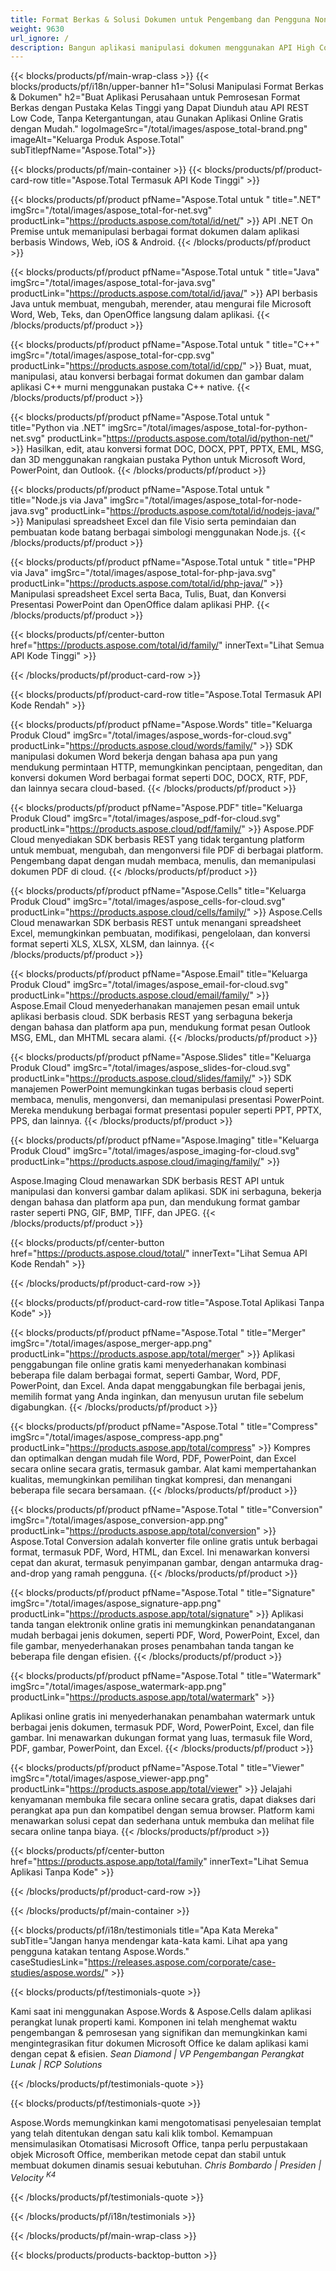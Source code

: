 ```yaml
---
title: Format Berkas & Solusi Dokumen untuk Pengembang dan Pengguna Non-Koder
weight: 9630
url_ignore: /
description: Bangun aplikasi manipulasi dokumen menggunakan API High Code atau Low Code, atau gunakan aplikasi lintas platform untuk melihat, membandingkan, memeriksa, atau mengonversi lebih dari 100 format file.
---
```


{{< blocks/products/pf/main-wrap-class >}}
{{< blocks/products/pf/i18n/upper-banner h1="Solusi Manipulasi Format Berkas & Dokumen" h2="Buat Aplikasi Perusahaan untuk Pemrosesan Format Berkas dengan Pustaka Kelas Tinggi yang Dapat Diunduh atau API REST Low Code, Tanpa Ketergantungan, atau Gunakan Aplikasi Online Gratis dengan Mudah." logoImageSrc="/total/images/aspose_total-brand.png" imageAlt="Keluarga Produk Aspose.Total" subTitlepfName="Aspose.Total">}}

{{< blocks/products/pf/main-container >}}
{{< blocks/products/pf/product-card-row title="Aspose.Total Termasuk API Kode Tinggi" >}}

{{< blocks/products/pf/product pfName="Aspose.Total untuk " title=".NET" imgSrc="/total/images/aspose_total-for-net.svg" productLink="https://products.aspose.com/total/id/net/" >}}
API .NET On Premise untuk memanipulasi berbagai format dokumen dalam aplikasi berbasis Windows, Web, iOS & Android.
{{< /blocks/products/pf/product >}}

{{< blocks/products/pf/product pfName="Aspose.Total untuk " title="Java" imgSrc="/total/images/aspose_total-for-java.svg" productLink="https://products.aspose.com/total/id/java/" >}}
API berbasis Java untuk membuat, mengubah, merender, atau mengurai file Microsoft Word, Web, Teks, dan OpenOffice langsung dalam aplikasi.
{{< /blocks/products/pf/product >}}

{{< blocks/products/pf/product pfName="Aspose.Total untuk " title="C++" imgSrc="/total/images/aspose_total-for-cpp.svg" productLink="https://products.aspose.com/total/id/cpp/" >}}
Buat, muat, manipulasi, atau konversi berbagai format dokumen dan gambar dalam aplikasi C++ murni menggunakan pustaka C++ native.
{{< /blocks/products/pf/product >}}

{{< blocks/products/pf/product pfName="Aspose.Total untuk " title="Python via .NET" imgSrc="/total/images/aspose_total-for-python-net.svg" productLink="https://products.aspose.com/total/id/python-net/" >}}
Hasilkan, edit, atau konversi format DOC, DOCX, PPT, PPTX, EML, MSG, dan 3D menggunakan rangkaian pustaka Python untuk Microsoft Word, PowerPoint, dan Outlook.
{{< /blocks/products/pf/product >}}

{{< blocks/products/pf/product pfName="Aspose.Total untuk " title="Node.js via Java" imgSrc="/total/images/aspose_total-for-node-java.svg" productLink="https://products.aspose.com/total/id/nodejs-java/" >}}
Manipulasi spreadsheet Excel dan file Visio serta pemindaian dan pembuatan kode batang berbagai simbologi menggunakan Node.js.
{{< /blocks/products/pf/product >}}

{{< blocks/products/pf/product pfName="Aspose.Total untuk " title="PHP via Java" imgSrc="/total/images/aspose_total-for-php-java.svg" productLink="https://products.aspose.com/total/id/php-java/" >}}
Manipulasi spreadsheet Excel serta Baca, Tulis, Buat, dan Konversi Presentasi PowerPoint dan OpenOffice dalam aplikasi PHP.
{{< /blocks/products/pf/product >}}

{{< blocks/products/pf/center-button href="https://products.aspose.com/total/id/family/" innerText="Lihat Semua API Kode Tinggi" >}}

{{< /blocks/products/pf/product-card-row >}}

{{< blocks/products/pf/product-card-row title="Aspose.Total Termasuk API Kode Rendah" >}}

{{< blocks/products/pf/product pfName="Aspose.Words" title="Keluarga Produk Cloud" imgSrc="/total/images/aspose_words-for-cloud.svg" productLink="https://products.aspose.cloud/words/family/" >}}
SDK manipulasi dokumen Word bekerja dengan bahasa apa pun yang mendukung permintaan HTTP, memungkinkan penciptaan, pengeditan, dan konversi dokumen Word berbagai format seperti DOC, DOCX, RTF, PDF, dan lainnya secara cloud-based.
{{< /blocks/products/pf/product >}}

{{< blocks/products/pf/product pfName="Aspose.PDF" title="Keluarga Produk Cloud" imgSrc="/total/images/aspose_pdf-for-cloud.svg" productLink="https://products.aspose.cloud/pdf/family/" >}}
Aspose.PDF Cloud menyediakan SDK berbasis REST yang tidak tergantung platform untuk membuat, mengubah, dan mengonversi file PDF di berbagai platform. Pengembang dapat dengan mudah membaca, menulis, dan memanipulasi dokumen PDF di cloud.
{{< /blocks/products/pf/product >}}

{{< blocks/products/pf/product pfName="Aspose.Cells" title="Keluarga Produk Cloud" imgSrc="/total/images/aspose_cells-for-cloud.svg" productLink="https://products.aspose.cloud/cells/family/" >}}
Aspose.Cells Cloud menawarkan SDK berbasis REST untuk menangani spreadsheet Excel, memungkinkan pembuatan, modifikasi, pengelolaan, dan konversi format seperti XLS, XLSX, XLSM, dan lainnya.
{{< /blocks/products/pf/product >}}

{{< blocks/products/pf/product pfName="Aspose.Email" title="Keluarga Produk Cloud" imgSrc="/total/images/aspose_email-for-cloud.svg" productLink="https://products.aspose.cloud/email/family/" >}}
Aspose.Email Cloud menyederhanakan manajemen pesan email untuk aplikasi berbasis cloud. SDK berbasis REST yang serbaguna bekerja dengan bahasa dan platform apa pun, mendukung format pesan Outlook MSG, EML, dan MHTML secara alami.
{{< /blocks/products/pf/product >}}

{{< blocks/products/pf/product pfName="Aspose.Slides" title="Keluarga Produk Cloud" imgSrc="/total/images/aspose_slides-for-cloud.svg" productLink="https://products.aspose.cloud/slides/family/" >}}
SDK manajemen PowerPoint memungkinkan tugas berbasis cloud seperti membaca, menulis, mengonversi, dan memanipulasi presentasi PowerPoint. Mereka mendukung berbagai format presentasi populer seperti PPT, PPTX, PPS, dan lainnya.
{{< /blocks/products/pf/product >}}

{{< blocks/products/pf/product pfName="Aspose.Imaging" title="Keluarga Produk Cloud" imgSrc="/total/images/aspose_imaging-for-cloud.svg" productLink="https://products.aspose.cloud/imaging/family/" >}}

Aspose.Imaging Cloud menawarkan SDK berbasis REST API untuk manipulasi dan konversi gambar dalam aplikasi. SDK ini serbaguna, bekerja dengan bahasa dan platform apa pun, dan mendukung format gambar raster seperti PNG, GIF, BMP, TIFF, dan JPEG.
{{< /blocks/products/pf/product >}}

{{< blocks/products/pf/center-button href="https://products.aspose.cloud/total/" innerText="Lihat Semua API Kode Rendah" >}}

{{< /blocks/products/pf/product-card-row >}}

{{< blocks/products/pf/product-card-row title="Aspose.Total Aplikasi Tanpa Kode" >}}

{{< blocks/products/pf/product pfName="Aspose.Total " title="Merger" imgSrc="/total/images/aspose_merger-app.png" productLink="https://products.aspose.app/total/merger" >}}
Aplikasi penggabungan file online gratis kami menyederhanakan kombinasi beberapa file dalam berbagai format, seperti Gambar, Word, PDF, PowerPoint, dan Excel. Anda dapat menggabungkan file berbagai jenis, memilih format yang Anda inginkan, dan menyusun urutan file sebelum digabungkan.
{{< /blocks/products/pf/product >}}

{{< blocks/products/pf/product pfName="Aspose.Total " title="Compress" imgSrc="/total/images/aspose_compress-app.png" productLink="https://products.aspose.app/total/compress" >}}
Kompres dan optimalkan dengan mudah file Word, PDF, PowerPoint, dan Excel secara online secara gratis, termasuk gambar. Alat kami mempertahankan kualitas, memungkinkan pemilihan tingkat kompresi, dan menangani beberapa file secara bersamaan.
{{< /blocks/products/pf/product >}}

{{< blocks/products/pf/product pfName="Aspose.Total " title="Conversion" imgSrc="/total/images/aspose_conversion-app.png" productLink="https://products.aspose.app/total/conversion" >}}
Aspose.Total Conversion adalah konverter file online gratis untuk berbagai format, termasuk PDF, Word, HTML, dan Excel. Ini menawarkan konversi cepat dan akurat, termasuk penyimpanan gambar, dengan antarmuka drag-and-drop yang ramah pengguna.
{{< /blocks/products/pf/product >}}

{{< blocks/products/pf/product pfName="Aspose.Total " title="Signature" imgSrc="/total/images/aspose_signature-app.png" productLink="https://products.aspose.app/total/signature" >}}
Aplikasi tanda tangan elektronik online gratis ini memungkinkan penandatanganan mudah berbagai jenis dokumen, seperti PDF, Word, PowerPoint, Excel, dan file gambar, menyederhanakan proses penambahan tanda tangan ke beberapa file dengan efisien.
{{< /blocks/products/pf/product >}}

{{< blocks/products/pf/product pfName="Aspose.Total " title="Watermark" imgSrc="/total/images/aspose_watermark-app.png" productLink="https://products.aspose.app/total/watermark" >}}

Aplikasi online gratis ini menyederhanakan penambahan watermark untuk berbagai jenis dokumen, termasuk PDF, Word, PowerPoint, Excel, dan file gambar. Ini menawarkan dukungan format yang luas, termasuk file Word, PDF, gambar, PowerPoint, dan Excel.
{{< /blocks/products/pf/product >}}

{{< blocks/products/pf/product pfName="Aspose.Total " title="Viewer" imgSrc="/total/images/aspose_viewer-app.png" productLink="https://products.aspose.app/total/viewer" >}}
Jelajahi kenyamanan membuka file secara online secara gratis, dapat diakses dari perangkat apa pun dan kompatibel dengan semua browser. Platform kami menawarkan solusi cepat dan sederhana untuk membuka dan melihat file secara online tanpa biaya.
{{< /blocks/products/pf/product >}}

{{< blocks/products/pf/center-button href="https://products.aspose.app/total/family" innerText="Lihat Semua Aplikasi Tanpa Kode" >}}

{{< /blocks/products/pf/product-card-row >}}

{{< /blocks/products/pf/main-container >}}

{{< blocks/products/pf/i18n/testimonials title="Apa Kata Mereka" subTitle="Jangan hanya mendengar kata-kata kami. Lihat apa yang pengguna katakan tentang Aspose.Words." caseStudiesLink="https://releases.aspose.com/corporate/case-studies/aspose.words/" >}}

{{< blocks/products/pf/testimonials-quote >}}
<p class="first">
Kami saat ini menggunakan Aspose.Words &amp; Aspose.Cells dalam aplikasi perangkat lunak properti kami. Komponen ini telah menghemat waktu pengembangan &amp; pemrosesan yang signifikan dan memungkinkan kami mengintegrasikan fitur dokumen Microsoft Office ke dalam aplikasi kami dengan cepat &amp; efisien.
<em>
  Sean Diamond | VP Pengembangan Perangkat Lunak | RCP Solutions
</em>
</p>

{{< /blocks/products/pf/testimonials-quote >}}

{{< blocks/products/pf/testimonials-quote >}}
<p class="second">
Aspose.Words memungkinkan kami mengotomatisasi penyelesaian templat yang telah ditentukan dengan satu kali klik tombol. Kemampuan mensimulasikan Otomatisasi Microsoft Office, tanpa perlu perpustakaan objek Microsoft Office, memberikan metode cepat dan stabil untuk membuat dokumen dinamis sesuai kebutuhan.
<em>
  Chris Bombardo | Presiden | Velocity
  <sup>
    K4
  </sup>
</em>
</p>
{{< /blocks/products/pf/testimonials-quote >}}

{{< /blocks/products/pf/i18n/testimonials >}}

{{< /blocks/products/pf/main-wrap-class >}}

{{< blocks/products/products-backtop-button >}}
